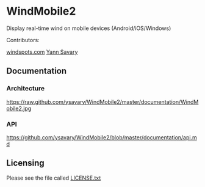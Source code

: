WindMobile2
===========

Display real-time wind on mobile devices (Android/iOS/Windows)

Contributors:

[windspots.com](http://windspots.com)
[Yann Savary](http://www.la-haut.info)

Documentation
-------------

### Architecture

https://raw.github.com/ysavary/WindMobile2/master/documentation/WindMobile2.jpg

### API

https://github.com/ysavary/WindMobile2/blob/master/documentation/api.md

Licensing
---------

Please see the file called [LICENSE.txt](https://github.com/ysavary/WindMobile2/blob/master/LICENSE.txt)
